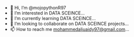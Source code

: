 - 👋 Hi, I’m @mojopythonR97
- 👀 I’m interested in DATA SCEINCE...
- 🌱 I’m currently learning DATA SCEINCE...
- 💞️ I’m looking to collaborate on DATA SCEINCE projects...
- 📫 How to reach me mohammedaljuaidy97@gmail.com...

<!---
mojopaythonR97/mojopaythonR97 is a ✨ special ✨ repository because its `README.md` (this file) appears on your GitHub profile.
You can click the Preview link to take a look at your changes.
--->
